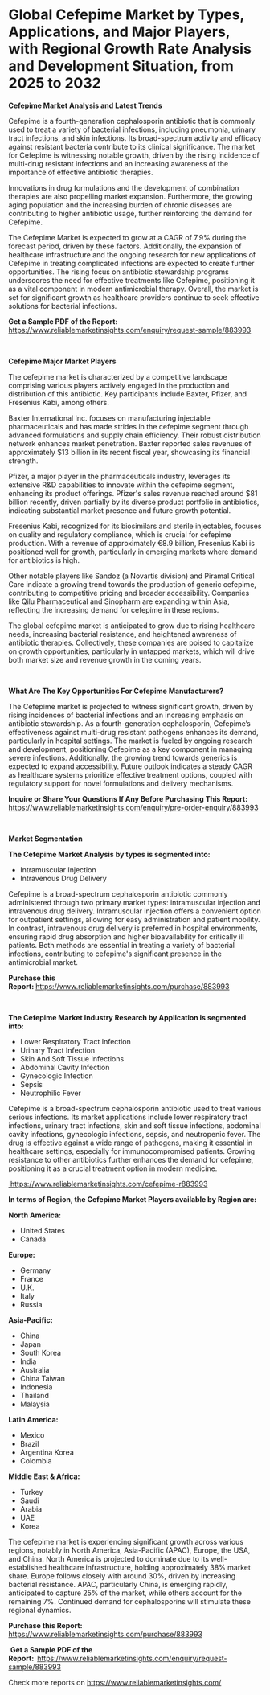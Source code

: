 <p><h1>Global Cefepime Market by Types, Applications, and Major Players, with Regional Growth Rate Analysis and Development Situation, from 2025 to 2032</h1></p><p><strong>Cefepime Market Analysis and Latest Trends</strong></p>
<p><p>Cefepime is a fourth-generation cephalosporin antibiotic that is commonly used to treat a variety of bacterial infections, including pneumonia, urinary tract infections, and skin infections. Its broad-spectrum activity and efficacy against resistant bacteria contribute to its clinical significance. The market for Cefepime is witnessing notable growth, driven by the rising incidence of multi-drug resistant infections and an increasing awareness of the importance of effective antibiotic therapies. </p><p>Innovations in drug formulations and the development of combination therapies are also propelling market expansion. Furthermore, the growing aging population and the increasing burden of chronic diseases are contributing to higher antibiotic usage, further reinforcing the demand for Cefepime. </p><p>The Cefepime Market is expected to grow at a CAGR of 7.9% during the forecast period, driven by these factors. Additionally, the expansion of healthcare infrastructure and the ongoing research for new applications of Cefepime in treating complicated infections are expected to create further opportunities. The rising focus on antibiotic stewardship programs underscores the need for effective treatments like Cefepime, positioning it as a vital component in modern antimicrobial therapy. Overall, the market is set for significant growth as healthcare providers continue to seek effective solutions for bacterial infections.</p></p>
<p><strong>Get a Sample PDF of the Report:&nbsp;</strong> <a href="https://www.reliablemarketinsights.com/enquiry/request-sample/883993?utm_campaign=3024&utm_medium=2&utm_source=Github&utm_content=ia&utm_term=08032025&utm_id=cefepime">https://www.reliablemarketinsights.com/enquiry/request-sample/883993</a></p>
<p>&nbsp;</p>
<p><strong>Cefepime Major Market Players</strong></p>
<p><p>The cefepime market is characterized by a competitive landscape comprising various players actively engaged in the production and distribution of this antibiotic. Key participants include Baxter, Pfizer, and Fresenius Kabi, among others.</p><p>Baxter International Inc. focuses on manufacturing injectable pharmaceuticals and has made strides in the cefepime segment through advanced formulations and supply chain efficiency. Their robust distribution network enhances market penetration. Baxter reported sales revenues of approximately $13 billion in its recent fiscal year, showcasing its financial strength.</p><p>Pfizer, a major player in the pharmaceuticals industry, leverages its extensive R&D capabilities to innovate within the cefepime segment, enhancing its product offerings. Pfizer's sales revenue reached around $81 billion recently, driven partially by its diverse product portfolio in antibiotics, indicating substantial market presence and future growth potential.</p><p>Fresenius Kabi, recognized for its biosimilars and sterile injectables, focuses on quality and regulatory compliance, which is crucial for cefepime production. With a revenue of approximately €8.9 billion, Fresenius Kabi is positioned well for growth, particularly in emerging markets where demand for antibiotics is high.</p><p>Other notable players like Sandoz (a Novartis division) and Piramal Critical Care indicate a growing trend towards the production of generic cefepime, contributing to competitive pricing and broader accessibility. Companies like Qilu Pharmaceutical and Sinopharm are expanding within Asia, reflecting the increasing demand for cefepime in these regions.</p><p>The global cefepime market is anticipated to grow due to rising healthcare needs, increasing bacterial resistance, and heightened awareness of antibiotic therapies. Collectively, these companies are poised to capitalize on growth opportunities, particularly in untapped markets, which will drive both market size and revenue growth in the coming years.</p></p>
<p>&nbsp;</p>
<p><strong>What Are The Key Opportunities For Cefepime Manufacturers?</strong></p>
<p><p>The Cefepime market is projected to witness significant growth, driven by rising incidences of bacterial infections and an increasing emphasis on antibiotic stewardship. As a fourth-generation cephalosporin, Cefepime’s effectiveness against multi-drug resistant pathogens enhances its demand, particularly in hospital settings. The market is fueled by ongoing research and development, positioning Cefepime as a key component in managing severe infections. Additionally, the growing trend towards generics is expected to expand accessibility. Future outlook indicates a steady CAGR as healthcare systems prioritize effective treatment options, coupled with regulatory support for novel formulations and delivery mechanisms.</p></p>
<p><strong>Inquire or Share Your Questions If Any Before Purchasing This Report:</strong> <a href="https://www.reliablemarketinsights.com/enquiry/pre-order-enquiry/883993?utm_campaign=3024&utm_medium=2&utm_source=Github&utm_content=ia&utm_term=08032025&utm_id=cefepime">https://www.reliablemarketinsights.com/enquiry/pre-order-enquiry/883993</a></p>
<p>&nbsp;</p>
<p><strong>Market Segmentation</strong></p>
<p><strong>The Cefepime Market Analysis by types is segmented into:</strong></p>
<p><ul><li>Intramuscular Injection</li><li>Intravenous Drug Delivery</li></ul></p>
<p><p>Cefepime is a broad-spectrum cephalosporin antibiotic commonly administered through two primary market types: intramuscular injection and intravenous drug delivery. Intramuscular injection offers a convenient option for outpatient settings, allowing for easy administration and patient mobility. In contrast, intravenous drug delivery is preferred in hospital environments, ensuring rapid drug absorption and higher bioavailability for critically ill patients. Both methods are essential in treating a variety of bacterial infections, contributing to cefepime's significant presence in the antimicrobial market.</p></p>
<p><strong>Purchase this Report:&nbsp;</strong><a href="https://www.reliablemarketinsights.com/purchase/883993?utm_campaign=3024&utm_medium=2&utm_source=Github&utm_content=ia&utm_term=08032025&utm_id=cefepime">https://www.reliablemarketinsights.com/purchase/883993</a></p>
<p>&nbsp;</p>
<p><strong>The Cefepime Market Industry Research by Application is segmented into:</strong></p>
<p><ul><li>Lower Respiratory Tract Infection</li><li>Urinary Tract Infection</li><li>Skin And Soft Tissue Infections</li><li>Abdominal Cavity Infection</li><li>Gynecologic Infection</li><li>Sepsis</li><li>Neutrophilic Fever</li></ul></p>
<p><p>Cefepime is a broad-spectrum cephalosporin antibiotic used to treat various serious infections. Its market applications include lower respiratory tract infections, urinary tract infections, skin and soft tissue infections, abdominal cavity infections, gynecologic infections, sepsis, and neutropenic fever. The drug is effective against a wide range of pathogens, making it essential in healthcare settings, especially for immunocompromised patients. Growing resistance to other antibiotics further enhances the demand for cefepime, positioning it as a crucial treatment option in modern medicine.</p></p>
<p><a href="https://www.reliablemarketinsights.com/cefepime-r883993?utm_campaign=3024&utm_medium=2&utm_source=Github&utm_content=ia&utm_term=08032025&utm_id=cefepime">&nbsp;https://www.reliablemarketinsights.com/cefepime-r883993</a></p>
<p><strong>In terms of Region, the Cefepime Market Players available by Region are:</strong></p>
<p>
    <p> <strong> North America: </strong>
        <ul>
            <li>United States</li>
            <li>Canada</li>
        </ul>
        </p> 
    <p> <strong> Europe: </strong>
        <ul>
            <li>Germany</li>
            <li>France</li>
            <li>U.K.</li>
            <li>Italy</li>
            <li>Russia</li>
        </ul>
        </p> 
    <p> <strong> Asia-Pacific: </strong>
        <ul>
            <li>China</li>
            <li>Japan</li>
            <li>South Korea</li>
            <li>India</li>
            <li>Australia</li>
            <li>China Taiwan</li>
            <li>Indonesia</li>
            <li>Thailand</li>
            <li>Malaysia</li>
        </ul>
        </p> 
    <p> <strong> Latin America: </strong>
        <ul>
            <li>Mexico</li>
            <li>Brazil</li>
            <li>Argentina Korea</li>
            <li>Colombia</li>
        </ul>
        </p> 
    <p> <strong> Middle East & Africa: </strong>
        <ul>
            <li>Turkey</li>
            <li>Saudi</li>
            <li>Arabia</li>
            <li>UAE</li>
            <li>Korea</li>
        </ul>
    </p>
    </p>
<p><p>The cefepime market is experiencing significant growth across various regions, notably in North America, Asia-Pacific (APAC), Europe, the USA, and China. North America is projected to dominate due to its well-established healthcare infrastructure, holding approximately 38% market share. Europe follows closely with around 30%, driven by increasing bacterial resistance. APAC, particularly China, is emerging rapidly, anticipated to capture 25% of the market, while others account for the remaining 7%. Continued demand for cephalosporins will stimulate these regional dynamics.</p></p>
<p><strong>Purchase this Report: </strong><a href="https://www.reliablemarketinsights.com/purchase/883993?utm_campaign=3024&utm_medium=2&utm_source=Github&utm_content=ia&utm_term=08032025&utm_id=cefepime">https://www.reliablemarketinsights.com/purchase/883993</a></p>
<p>&nbsp;<strong>Get a Sample PDF of the Report:&nbsp;&nbsp;</strong><a href="https://www.reliablemarketinsights.com/enquiry/request-sample/883993?utm_campaign=3024&utm_medium=2&utm_source=Github&utm_content=ia&utm_term=08032025&utm_id=cefepime">https://www.reliablemarketinsights.com/enquiry/request-sample/883993</a></p>
<p><strong></strong></p>
<p>Check more reports on <a href="https://www.reliablemarketinsights.com/?utm_campaign=3024&utm_medium=2&utm_source=Github&utm_content=ia&utm_term=08032025&utm_id=cefepime">https://www.reliablemarketinsights.com/</a></p>